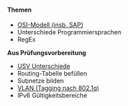 #### Themen

+ [OSI-Modell (insb. SAP)](OSI-Schichtenmodell)
+ Unterschiede Programmiersprachen
+ RegEx

**Aus Prüfungsvorbereitung** 
- [USV Unterschiede](USV)
- Routing-Tabelle befüllen
- Subnetze bilden
- [VLAN (Tagging nach 802.1q)](VLAN)
- IPv6 Gültigkeitsbereiche
